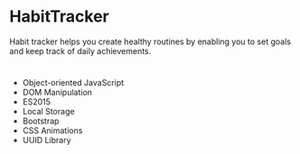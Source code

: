 # HabitTracker

Habit tracker helps you create healthy routines by enabling you to set goals and keep track of daily achievements. 

# 
<ul>
  <li>Object-oriented JavaScript</li>
  <li>DOM Manipulation</li>
  <li>ES2015</li>
  <li>Local Storage</li>
  <li>Bootstrap</li>
  <li>CSS Animations</li>
  <li>UUID Library</li>
</ul>
